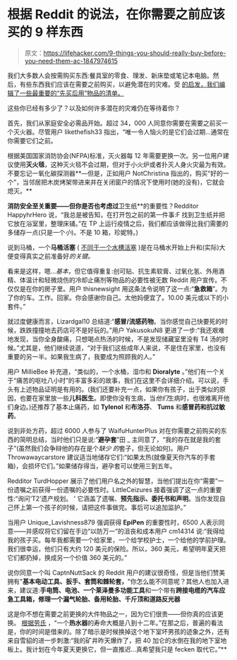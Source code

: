 # 根据 Reddit 的说法，在你需要之前应该买的 9 样东西

> 原文：<https://lifehacker.com/9-things-you-should-really-buy-before-you-need-them-ac-1847974615>

我们大多数人会按需购买东西:餐具室的零食、理发、新床垫或笔记本电脑。然后，有些东西我们应该在需要之前购买，以避免潜在的灾难。受 [的启发，我们编辑了一些最重要的“先买后用”物品的清单。](https://www.reddit.com/r/AskReddit/comments/qexisf/what_is_your_best_example_of_buy_it_before_you/)

这些你已经有多少了？以及如何许多潜在的灾难仍在等待着你？

首先，我们从家庭安全必需品开始。超过 34，000 人同意你需要在需要之前买一个灭火器。尽管用户 likethefish33 指出，“唯一令人恼火的是它们会过期...通常在你需要它们之前。

根据美国国家消防协会(NFPA)标准，灭火器每 12 年需要更换一次。另一位用户建议使用**灭火毯**，这种灭火毯不会过期，但对于小火炉或者扑灭人身火灾最为有效。不要忘记一氧化碳探测器**—但是，正如用户 NotChristina 指出的，购买“好的一个”，当邻居把木炭烤架带进来并在关闭窗户的情况下使用时(她的没有)，它就会熄灭。**

 **消防安全至关重要——但你是否也考虑过**卫生纸**的重要性？Redditor HappyhrHero 说，“我总是被告知，在打开包之前的第一件事:F 找到卫生纸并把它放在浴室里，整理床铺。”在 TP 上运行疫情之后，我们都应该做得比我们需要的多储存一点(只是一个*小*)。不是 10 箱，珍妮特。)

说到马桶，一个**马桶活塞** ( [不同于一个水槽活塞](https://housegrail.com/sink-plunger-vs-toilet-plunger/) )是在马桶水开始上升和(实际)大便变得真实之前准备好*的关键。*

看来是这样，嗯...*基本*，但它值得重复:创可贴、抗生素软膏、过氧化氢、外用酒精、体温计和轻微烧伤的冷却止痛剂等物品的必要性被无数 Reddit 用户宣传。不仅仅是在你的房子里。用户 thisnewsight 用这条法令说明了这一点:“**急救箱**”。为了你的车。工作。回家。你会感谢你自己。太他妈便宜了。10.00 美元或以下的小套件。”

就过度健康而言，Lizardgal10 总结道:“**感冒/流感药物**。当你感觉自己快要死的时候，跌跌撞撞地去药店可不是好玩的。”用户 YakusokuN8 更进了一步:“我还艰难地发现，当你全身酸痛，只想喝点热汤的时候，不是发现储藏室里没有 T4 汤的时候。”尤其是，他们继续说道，“对于我们这些成年人来说，不是住在家里，也没有重要的另一半。如果我生病了，我要成为照顾我的人。”

用户 MillieBee 补充道，“类似的，一个水桶，湿巾和 **Dioralyte** 。”他们有一个关于“痛苦的呕吐八小时”的丰富多彩的故事，我们在这里不会详细介绍。可以说，手头有上述物品证明是有用的。(我们还要补充一点，如果你有孩子，出于类似的原因，也要在家里放一些**儿科医生**。即使你没有生病，当*他们*生病时，也很难离开他们身边。)还推荐了基本止痛药，如 **Tylenol** 和**布洛芬**、 **Tums** 和**感冒药和抗过敏药**。

说到非处方药，超过 6000 人参与了 WaifuHunterPlus 对在你需要之前购买的东西的简明总结，当时他们只是说:“**避孕套**”田 _ 主同意了，“我的存在就是我的套子”(虽然我们会争辩他的存在是个*缺少* *的*套子，但无论如何)。用户 Throwawaycarstore 建议适当地储存它们:“如果太热(就像夏天你汽车的手套箱)，会损坏它们。”如果储存得当，避孕套可以使用三到五年。

Redditor TurdHopper 展示了他们用户名之外的智慧，当他们提出在你“需要”一份遗嘱之前获得一份遗嘱的必要性时。LittleCeizures 接着强调了这一点的重要性:“询问‘T2’遗产规划。 ' 它涵盖了遗嘱、**预先指示、委托书和声明**。当你发现自己怀上第一个孩子的时候，请把这件事做完。事后可以追加监护。”

当用户 Unique_Lavishness879 强调获得 **EpiPen** 的重要性时，6500 人表示同意——并感叹将它们留在手边“以防万一”的沮丧和成本用户 cm14314 说:“我得给我的孩子买。每年我都需要一个给家里，一个给学校护士，一个给他的学前护理。我们很幸运，他们只有大约 120 美元的保险。所以，360 美元，希望明年夏天把它们都扔掉，换成另一个价值 360 美元的。”

说你同意一个叫 CaptnNuttSack 的 Reddit 用户的建议很奇怪，但是当他们赞美拥有"**基本电动工具、扳手、套筒和棘轮套，**"你怎么能不同意呢？其他人也加入进来，建议道:**手电筒、电池、一个莱泽曼多功能工具**和一个带有**跨接电缆的汽车应急工具箱，修理一个漏气轮胎、备用轮胎、千斤顶和道路反光器**

这是你不想在需要之前更换的大件物品之一，因为它们很贵——但你真的应该更换。 [根据劳氏](https://www.lowes.com/n/how-to/when-to-replace-a-water-heater) ，“一个**热水器**的寿命大概是八到十二年。”在那之后，普遍的看法是，你的时间是借来的。除了暗示是时候换掉这个地下室坏男孩的迹象之外，还有来自雪貂的进一步刺激:“我的矿井昨天爆炸了，把 40 加仑的水倒在我的地下室地板上。我计划在今年夏天更换它，但一直推迟...真希望我只是 fecken 取代它。”**